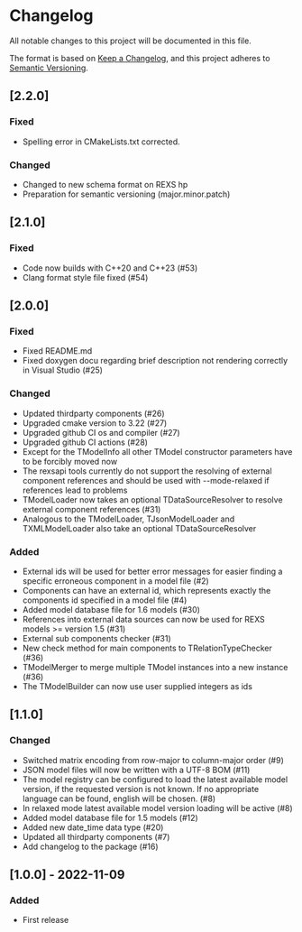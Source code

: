 # Changelog

All notable changes to this project will be documented in this file.

The format is based on [Keep a Changelog](https://keepachangelog.com/en/1.0.0/),
and this project adheres to [Semantic Versioning](https://semver.org/spec/v2.0.0.html).

## [2.2.0]

### Fixed

- Spelling error in CMakeLists.txt corrected.

### Changed

- Changed to new schema format on REXS hp
- Preparation for semantic versioning (major.minor.patch)

## [2.1.0]

### Fixed

- Code now builds with C++20 and C++23 (#53)
- Clang format style file fixed (#54)

## [2.0.0]

### Fixed

- Fixed README.md
- Fixed doxygen docu regarding brief description not rendering correctly in Visual Studio (#25)

### Changed

- Updated thirdparty components (#26)
- Upgraded cmake version to 3.22 (#27)
- Upgraded github CI os and compiler (#27)
- Upgraded github CI actions (#28)
- Except for the TModelInfo all other TModel constructor parameters have to be forcibly moved now
- The rexsapi tools currently do not support the resolving of external component references and should be
  used with --mode-relaxed if references lead to problems
- TModelLoader now takes an optional TDataSourceResolver to resolve external component references (#31)
- Analogous to the TModelLoader, TJsonModelLoader and TXMLModelLoader also take an optional TDataSourceResolver

### Added

- External ids will be used for better error messages for easier finding a specific erroneous component in a 
  model file (#2)
- Components can have an external id, which represents exactly the components id specified in a model file (#4)
- Added model database file for 1.6 models (#30)
- References into external data sources can now be used for REXS models >= version 1.5 (#31)
- External sub components checker (#31)
- New check method for main components to TRelationTypeChecker (#36)
- TModelMerger to merge multiple TModel instances into a new instance (#36)
- The TModelBuilder can now use user supplied integers as ids

## [1.1.0]

### Changed

- Switched matrix encoding from row-major to column-major order (#9)
- JSON model files will now be written with a UTF-8 BOM (#11)
- The model registry can be configured to load the latest available model version, if the requested version is not
  known. If no appropriate language can be found, english will be chosen. (#8)
- In relaxed mode latest available model version loading will be active (#8)
- Added model database file for 1.5 models (#12)
- Added new date_time data type (#20)
- Updated all thirdparty components (#7)
- Add changelog to the package (#16)

## [1.0.0] - 2022-11-09

### Added

- First release
